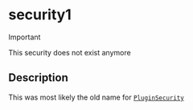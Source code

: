 # security1

> [!IMPORTANT]
> This security does not exist anymore

## Description
This was most likely the old name for [`PluginSecurity`](./1%20-%20PluginSecurity.md)

